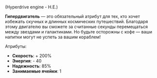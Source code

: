 (Hyperdrive engine - H.E.)

**Гипердвигатель** — это обязательный атрибут для тех, кто хочет избежать скучных и длинных космических путешествий. Благодаря этому двигателю вы сможете за считанные секунды перемещаться между звездами и галактиками. Но будьте осторожны с кофе — ваши напитки могут не успеть за вашим кораблем!

Атрибуты:
- **Скорость**: + 200%
- **Энергия**: - 40
- **Надежность**: 85%
- **Занимаемые ячейки**: 1